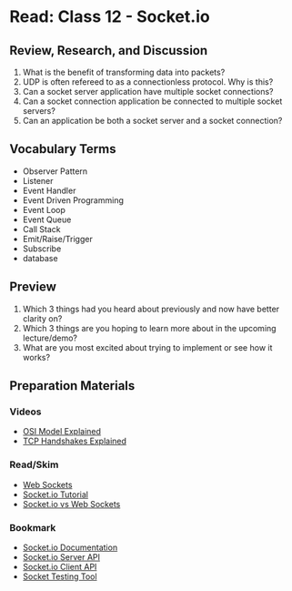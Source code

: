 # Read: Class 12 - Socket.io

## Review, Research, and Discussion

1. What is the benefit of transforming data into packets?
2. UDP is often refereed to as a connectionless protocol. Why is this?
3. Can a socket server application have multiple socket connections?
4. Can a socket connection application be connected to multiple socket servers?
5. Can an application be both a socket server and a socket connection?

## Vocabulary Terms

* Observer Pattern
* Listener
* Event Handler
* Event Driven Programming
* Event Loop
* Event Queue
* Call Stack
* Emit/Raise/Trigger
* Subscribe
* database

## Preview

1. Which 3 things had you heard about previously and now have better clarity on?
2. Which 3 things are you hoping to learn more about in the upcoming lecture/demo?
3. What are you most excited about trying to implement or see how it works?

## Preparation Materials

### Videos

* [OSI Model Explained](https://www.youtube.com/watch?v=vv4y_uOneC0)
* [TCP Handshakes Explained](https://www.youtube.com/watch?v=xMtP5ZB3wSk)

### Read/Skim

* [Web Sockets](https://en.wikipedia.org/wiki/WebSocket)
* [Socket.io Tutorial](https://www.tutorialspoint.com/socket.io/)
* [Socket.io vs Web Sockets](https://www.educba.com/websocket-vs-socket-io/)

### Bookmark

* [Socket.io Documentation](https://socket.io/docs/)
* [Socket.io Server API](https://socket.io/docs/server-api)
* [Socket.io Client API](https://socket.io/docs/client-api)
* [Socket Testing Tool](https://amritb.github.io/socketio-client-tool/)
